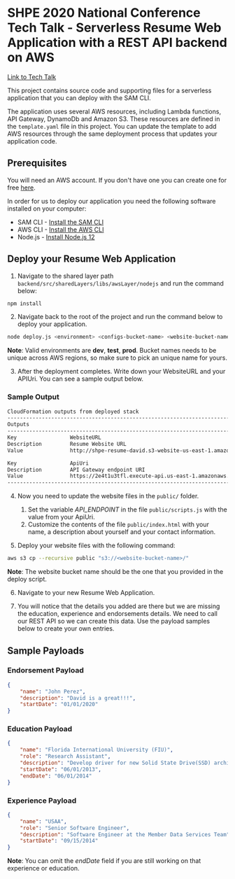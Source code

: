 # SHPE 2020 National Conference Tech Talk - Serverless Resume Web Application with a REST API backend on AWS

[Link to Tech Talk](https://shpe2020.mapyourshow.com/8_0/sessions/session-details.cfm?scheduleid=119)

This project contains source code and supporting files for a serverless application that you can deploy with the SAM CLI.

The application uses several AWS resources, including Lambda functions, API Gateway, DynamoDb and Amazon S3. These resources are defined in the `template.yaml` file in this project. You can update the template to add AWS resources through the same deployment process that updates your application code.

## Prerequisites

You will need an AWS account. If you don't have one you can create one for free [here](https://aws.amazon.com/free/free-tier/).

In order for us to deploy our application you need the following software installed on your computer:

* SAM CLI - [Install the SAM CLI](https://docs.aws.amazon.com/serverless-application-model/latest/developerguide/serverless-sam-cli-install.html)
* AWS CLI - [Install the AWS CLI](https://aws.amazon.com/cli/)
* Node.js - [Install Node.js 12](https://nodejs.org/en/)

## Deploy your Resume Web Application

1. Navigate to the shared layer path `backend/src/sharedLayers/libs/awsLayer/nodejs` and run the command below:

```bash
npm install
```

2. Navigate back to the root of the project and run the command below to deploy your application.

```bash
node deploy.js <environment> <configs-bucket-name> <website-bucket-name>
```

**Note**: Valid environments are **dev**, **test**, **prod**. Bucket names needs to be unique across AWS regions, so make sure to pick an unique name for yours.

3. After the deployment completes. Write down your WebsiteURL and your APIUri. You can see a sample output below.

### Sample Output

```bash
CloudFormation outputs from deployed stack
-------------------------------------------------------------------------------------------------
Outputs
-------------------------------------------------------------------------------------------------
Key                 WebsiteURL
Description         Resume Website URL
Value               http://shpe-resume-david.s3-website-us-east-1.amazonaws.com

Key                 ApiUri
Description         API Gateway endpoint URI
Value               https://2e4t1u3tfl.execute-api.us-east-1.amazonaws.com/dev
-------------------------------------------------------------------------------------------------
```

4. Now you need to update the website files in the `public/` folder.
    1. Set the variable *API_ENDPOINT* in the file `public/scripts.js` with the value from your ApiUri.
    2. Customize the contents of the file `public/index.html` with your name, a description about yourself and your contact information.

5. Deploy your website files with the following command:

```bash
aws s3 cp --recursive public "s3://<website-bucket-name>/"
```

**Note**: The website bucket name should be the one that you provided in the deploy script.

6. Navigate to your new Resume Web Application.

7. You will notice that the details you added are there but we are missing the education, experience and endorsements details. We need to call our REST API so we can create this data. Use the payload samples below to create your own entries.

## Sample Payloads

### Endorsement Payload

```json
{
    "name": "John Perez",
    "description": "David is a great!!!",
    "startDate": "01/01/2020"
}
```

### Education Payload

```json
{
    "name": "Florida International University (FIU)",
    "role": "Research Assistant",
    "description": "Develop driver for new Solid State Drive(SSD) architecture",
    "startDate": "06/01/2013",
    "endDate": "06/01/2014"
}
```

### Experience Payload

```json
{
    "name": "USAA",
    "role": "Senior Software Engineer",
    "description": "Software Engineer at the Member Data Services Team",
    "startDate": "09/15/2014"
}
```

**Note**: You can omit the *endDate* field if you are still working on that experience or education.